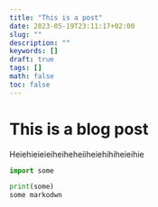 ```yaml
---
title: "This is a post"
date: 2023-05-19T23:11:17+02:00
slug: ""
description: ""
keywords: []
draft: true
tags: []
math: false
toc: false
---
```


# This is a blog post

Heiehieieieiheiheheiiheiehihiheieihie

```python
import some

print(some)
some markodwn
```